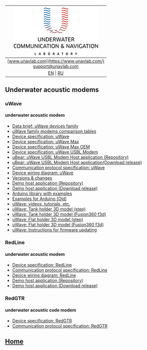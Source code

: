 | ![logo](/documentation/sm_logo.png) |
| :---: |
| [www.unavlab.com](https://www.unavlab.com/) <br/> [support@unavlab.com](mailto:support@unavlab.com) |
| [EN](underwater_acoustic_modems_en.md) \| [RU](underwater_acoustic_modems_ru.md) |

## Underwater acoustic modems
### uWave
#### underwater acoustic modem
* [Data brief: uWave devices family](/documentation/EN/uWAVE/uWAVE_Family_en.md)
* [uWave family modems comparison tables](/documentation/EN/uWAVE/uWAVE_Modems_comparison_en.md)
* [Device specification: uWave](/documentation/EN/uWAVE/uWAVE_Specification_en.md)
* [Device specification: uWave Max](/documentation/EN/uWAVE/uWAVE_Max_Specification_en.md)
* [Device specification: uWave Max OEM](/documentation/EN/uWAVE/uWAVE_Max_OEM_Specification_en.md)
* [Device specification: uWave USBL Modem](/documentation/EN/uWAVE/uWAVE_USBL_Modem_Specification_en.md)
* [uBear: uWave USBL Modem Host application (Repository)](https://github.com/ucnl/uBear)
* [uBear: uWave USBL Modem Host application(Download release)](https://github.com/ucnl/uBear/releases/download/1.0/uBear.zip)
* [Communication protocol specification: uWave](documentation/EN/uWAVE/uWAVE_Protocol_Specification_en.md)
* [Device wiring diagram: uWave](/documentation/EN/uWAVE/uWAVE_wiring_diagram_en.md)
* [Versions & changes](/documentation/EN/uWAVE/uWAVE_version_history_en.md)
* [Demo host application (Repository)](https://github.com/ucnl/uWAVE_Host)
* [Demo host application (Download release)](https://github.com/ucnl/uWAVE_Host/releases/download/1.0/uWAVE_Host.zip)
* [Arduino library with examples](https://github.com/ucnl/uWAVE_ALib)
* [Examples for Arduino (Old)](https://github.com/ucnl/uWAVE_Arduino)
* [uWave: videos, tutorials, etc.](/documentation/EN/uWAVE/media)
* [uWave: Tank holder 3D model (step)](/documentation/uWAVE_holder_tank.step)
* [uWave: Tank holder 3D model (Fusion360 f3d)](/documentation/uWAVE_holder_tank.f3d)
* [uWave: Flat holder 3D model (step)](/documentation/uWAVE_holder_flat.step)
* [uWave: Flat holder 3D model (Fusion360 f3d)](/documentation/uWAVE_holder_flat.f3d)
* [uWave: Instructions for firmware updating](/documentation/EN/uWAVE/uWAVE_FW_Updating_en.md)

### RedLine
#### underwater acoustic modem
* [Device specification: RedLine](/documentation/EN/RedLINE/RedLine_Specification_en.md)
* [Communication protocol specification: RedLine](/documentation/EN/RedLINE/RedLINE_Protocol_Specifications_en.md)
* [Device wiring diagram: RedLine](/documentation/EN/RedLINE/RedLINE_wiring_diagram_en.md)
* [Demo host application (Repository)](https://github.com/ucnl/RedLINE_Host)
* [Demo host application (Download release)](https://github.com/ucnl/RedLINE_Host/releases/download/1.0/RedLINE_Host.zip)

### RedGTR
#### underwater acoustic code modem
* [Device specification: RedGTR](/documentation/EN/RedGTR/RedGTR_Specifications_en.md)
* [Communication protocol specification: RedGTR](/documentation/EN/RedGTR/RedGTR_Protocol_Specifications_en.md)

## [Home](README.md)
